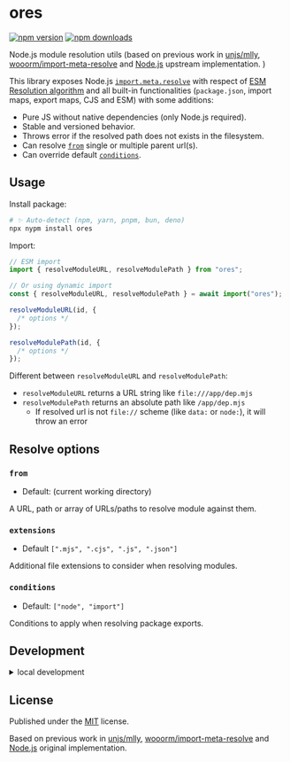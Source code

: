 # ores

<!-- automd:badges color=yellow -->

[![npm version](https://img.shields.io/npm/v/ores?color=yellow)](https://npmjs.com/package/ores)
[![npm downloads](https://img.shields.io/npm/dm/ores?color=yellow)](https://npm.chart.dev/ores)

<!-- /automd -->

Node.js module resolution utils (based on previous work in [unjs/mlly](https://github.com/unjs/mlly), [wooorm/import-meta-resolve](https://github.com/wooorm/import-meta-resolve) and [Node.js](https://github.com/nodejs/node) upstream implementation.
)

This library exposes Node.js [`import.meta.resolve`](https://nodejs.org/api/esm.html#importmetaresolvespecifier) with respect of [ESM Resolution algorithm](https://nodejs.org/api/esm.html#esm_resolution_algorithm) and all built-in functionalities (`package.json`, import maps, export maps, CJS and ESM) with some additions:

- Pure JS without native dependencies (only Node.js required).
- Stable and versioned behavior.
- Throws error if the resolved path does not exists in the filesystem.
- Can resolve [`from`](#from) single or multiple parent url(s).
- Can override default [`conditions`](#conditions).

## Usage

Install package:

```sh
# ✨ Auto-detect (npm, yarn, pnpm, bun, deno)
npx nypm install ores
```

Import:

```ts
// ESM import
import { resolveModuleURL, resolveModulePath } from "ores";

// Or using dynamic import
const { resolveModuleURL, resolveModulePath } = await import("ores");
```

```ts
resolveModuleURL(id, {
  /* options */
});

resolveModulePath(id, {
  /* options */
});
```

Different between `resolveModuleURL` and `resolveModulePath`:

- `resolveModuleURL` returns a URL string like `file:///app/dep.mjs`
- `resolveModulePath` returns an absolute path like `/app/dep.mjs`
  - If resolved url is not `file://` scheme (like `data:` or `node:`), it will throw an error

## Resolve options

### `from`

- Default: (current working directory)

A URL, path or array of URLs/paths to resolve module against them.

### `extensions`

- Default `[".mjs", ".cjs", ".js", ".json"]`

Additional file extensions to consider when resolving modules.

### `conditions`

- Default: `["node", "import"]`

Conditions to apply when resolving package exports.

## Development

<details>

<summary>local development</summary>

- Clone this repository
- Install latest LTS version of [Node.js](https://nodejs.org/en/)
- Enable [Corepack](https://github.com/nodejs/corepack) using `corepack enable`
- Install dependencies using `pnpm install`
- Run interactive tests using `pnpm dev`

</details>

## License

Published under the [MIT](https://github.com/unjs/ores/blob/main/LICENSE) license.

Based on previous work in [unjs/mlly](https://github.com/unjs/mlly), [wooorm/import-meta-resolve](https://github.com/wooorm/import-meta-resolve) and [Node.js](https://github.com/nodejs/node) original implementation.
